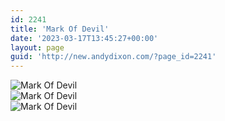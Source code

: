 ```yaml
---
id: 2241
title: 'Mark Of Devil'
date: '2023-03-17T13:45:27+00:00'
layout: page
guid: 'http://new.andydixon.com/?page_id=2241'
---
```


![Mark Of Devil](https://i0.wp.com/assets.g8x2.ldn.idrivee2-23.com/posters/Mark%20Of%20Devil%2001.jpg?w=1200&ssl=1 "Mark Of Devil")  
![Mark Of Devil](https://i0.wp.com/assets.g8x2.ldn.idrivee2-23.com/posters/Mark%20Of%20Devil%2002.jpg?w=1200&ssl=1 "Mark Of Devil")  
![Mark Of Devil](https://i0.wp.com/assets.g8x2.ldn.idrivee2-23.com/posters/Mark%20Of%20Devil%2003.jpg?w=1200&ssl=1 "Mark Of Devil")